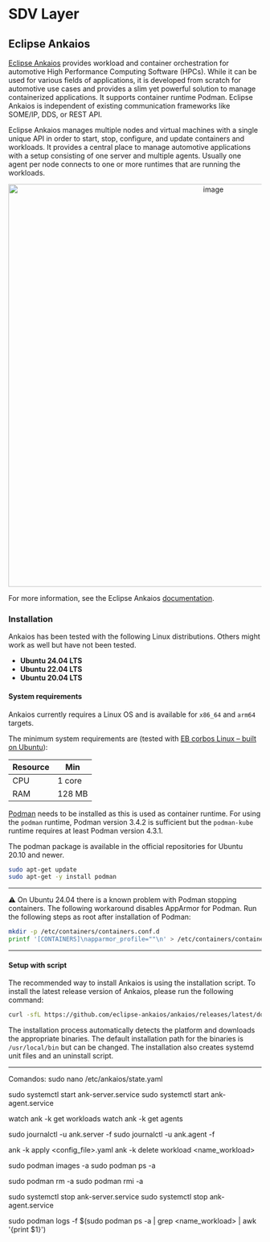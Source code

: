 # SDV Layer

## Eclipse Ankaios
[Eclipse Ankaios](https://github.com/eclipse-ankaios/ankaios/tree/main) provides workload and container orchestration for automotive High Performance Computing Software (HPCs). While it can be used for various fields of applications, it is developed from scratch for automotive use cases and provides a slim yet powerful solution to manage containerized applications. It supports container runtime Podman. Eclipse Ankaios is independent of existing communication frameworks like SOME/IP, DDS, or REST API.

Eclipse Ankaios manages multiple nodes and virtual machines with a single unique API in order to start, stop, configure, and update containers and workloads. It provides a central place to manage automotive applications with a setup consisting of one server and multiple agents. Usually one agent per node connects to one or more runtimes that are running the workloads.

<p align="center">
  <img src="https://github.com/user-attachments/assets/6a9850b8-1ff9-492b-baaf-8d9d20d1998d" alt="image" width="800"/>
</p>

For more information, see the Eclipse Ankaios [documentation](https://eclipse-ankaios.github.io/ankaios/latest/).

### Installation
Ankaios has been tested with the following Linux distributions. Others might work as well but have not been tested.
- **Ubuntu 24.04 LTS**
- **Ubuntu 22.04 LTS**
- **Ubuntu 20.04 LTS**

#### System requirements
Ankaios currently requires a Linux OS and is available for ```x86_64``` and ```arm64``` targets.

The minimum system requirements are (tested with [EB corbos Linux – built on Ubuntu](https://www.elektrobit.com/products/ecu/eb-corbos/linux-built-on-ubuntu/)):

| Resource | Min      |
|----------|----------|
| CPU      | 1 core   |
| RAM      | 128 MB   |

[Podman](https://podman.io/) needs to be installed as this is used as container runtime. For using the ```podman``` runtime, Podman version 3.4.2 is sufficient but the ```podman-kube``` runtime requires at least Podman version 4.3.1.

The podman package is available in the official repositories for Ubuntu 20.10 and newer.
```bash
sudo apt-get update
sudo apt-get -y install podman
```

---
⚠️ On Ubuntu 24.04 there is a known problem with Podman stopping containers. The following workaround disables AppArmor for Podman. Run the following steps as root after installation of Podman:
```bash
mkdir -p /etc/containers/containers.conf.d
printf '[CONTAINERS]\napparmor_profile=""\n' > /etc/containers/containers.conf.d/disable-apparmor.conf
```
---

#### Setup with script
The recommended way to install Ankaios is using the installation script. To install the latest release version of Ankaios, please run the following command:
```bash
curl -sfL https://github.com/eclipse-ankaios/ankaios/releases/latest/download/install.sh | bash -
```
The installation process automatically detects the platform and downloads the appropriate binaries. The default installation path for the binaries is ```/usr/local/bin``` but can be changed. The installation also creates systemd unit files and an uninstall script.


---
Comandos:
sudo nano /etc/ankaios/state.yaml

sudo systemctl start ank-server.service
sudo systemctl start ank-agent.service

watch ank -k get workloads
watch ank -k get agents

sudo journalctl -u ank.server -f
sudo journalctl -u ank.agent -f

ank -k apply <config_file>.yaml
ank -k delete workload <name_workload>

sudo podman images -a
sudo podman ps -a

sudo podman rm -a
sudo podman rmi -a

sudo systemctl stop ank-server.service
sudo systemctl stop ank-agent.service

sudo podman logs -f $(sudo podman ps -a | grep <name_workload> | awk '{print $1}')
